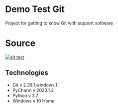 # Demo Test Git 
Project for getting to know Git with support software

# Source 
[![alt text](https://con.jaktestowac.pl/wp-content/uploads/brand/jaktestowac_small.png)](https://jaktestowac.pl/course/gdt1-git-dla-testerow/)

## Technologies 
- Git v 2.39.1.windows.1
- PyCharm v 2023.1.2
- Python v 3.7
- Windows v 10 Home 